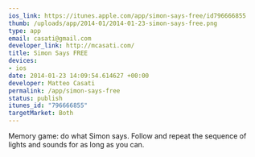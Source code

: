 ```yaml
--- 
ios_link: https://itunes.apple.com/app/simon-says-free/id796666855
thumb: /uploads/app/2014-01/2014-01-23-simon-says-free.png
type: app
email: casati@gmail.com
developer_link: http://mcasati.com/
title: Simon Says FREE
devices: 
- ios
date: 2014-01-23 14:09:54.614627 +00:00
developer: Matteo Casati
permalink: /app/simon-says-free
status: publish
itunes_id: "796666855"
targetMarket: Both
---
```


Memory game: do what Simon says. Follow and repeat the sequence of lights and sounds for as long as you can.
